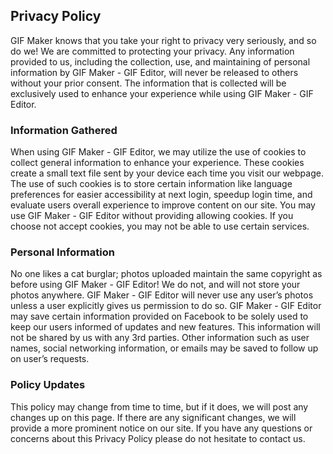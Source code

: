 ## Privacy Policy

GIF Maker knows that you take your right to privacy very seriously, and so do we! We are committed to protecting your privacy. Any information provided to us, including the collection, use, and maintaining of personal information by GIF Maker - GIF Editor, will never be released to others without your prior consent. The information that is collected will be exclusively used to enhance your experience while using GIF Maker - GIF Editor.

### Information Gathered

When using GIF Maker - GIF Editor, we may utilize the use of cookies to collect general information to enhance your experience. These cookies create a small text file sent by your device each time you visit our webpage. The use of such cookies is to store certain information like language preferences for easier accessibility at next login, speedup login time, and evaluate users overall experience to improve content on our site. You may use GIF Maker - GIF Editor without providing allowing cookies. If you choose not accept cookies, you may not be able to use certain services.

### Personal Information

No one likes a cat burglar; photos uploaded maintain the same copyright as before using GIF Maker - GIF Editor! We do not, and will not store your photos anywhere. GIF Maker - GIF Editor will never use any user’s photos unless a user explicitly gives us permission to do so.
GIF Maker - GIF Editor may save certain information provided on Facebook to be solely used to keep our users informed of updates and new features. This information will not be shared by us with any 3rd parties. Other information such as user names, social networking information, or emails may be saved to follow up on user’s requests.

### Policy Updates

This policy may change from time to time, but if it does, we will post any changes up on this page. If there are any significant changes, we will provide a more prominent notice on our site.
If you have any questions or concerns about this Privacy Policy please do not hesitate to contact us.
